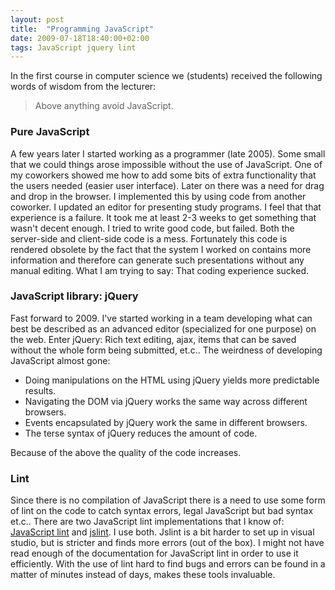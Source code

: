```yaml
---
layout: post
title:  "Programming JavaScript"
date: 2009-07-18T18:40:00+02:00
tags: JavaScript jquery lint
---
```


In the first course in computer science we (students) received the following words of wisdom from the lecturer:
> Above anything avoid JavaScript.

### Pure JavaScript

A few years later I started working as a programmer (late 2005). Some small that we could things arose impossible without the use of JavaScript. One of my coworkers showed me how to add some bits of extra functionality that the users needed (easier user interface). Later on there was a need for drag and drop in the browser. I implemented this by using code from another coworker. I updated an editor for presenting study programs. I feel that that experience is a failure. It took me at least 2-3 weeks to get something that wasn't decent enough. I tried to write good code, but failed. Both the server-side and client-side code is a mess. Fortunately this code is rendered obsolete by the fact that the system I worked on contains more information and therefore can generate such presentations without any manual  editing. What I am trying to say: That coding experience sucked.

### JavaScript library: jQuery

Fast forward to 2009. I've started working in a team developing what can best be described as an advanced editor (specialized for one purpose) on the web. Enter jQuery: Rich text editing, ajax, items that can be saved without the whole form being submitted, et.c.. The weirdness of developing JavaScript almost gone:

- Doing manipulations on the HTML using jQuery yields more predictable results.
- Navigating the DOM via jQuery works the same way across different browsers.
- Events encapsulated by jQuery work the same in different browsers.
- The terse syntax of jQuery reduces the amount of code.

Because of the above the quality of the code increases.

### Lint

Since there is no compilation of JavaScript there is a need to use some form of lint on the code to catch syntax errors, legal JavaScript but bad syntax et.c.. There are two JavaScript lint implementations that I know of: [JavaScript lint](http://javascriptlint.com/) and [jslint](http://www.jslint.com/). I use both. Jslint is a bit harder to set up in visual studio, but is stricter and finds more errors (out of the box). I might not have read enough of the documentation for JavaScript lint in order to use it efficiently. With the use of lint hard to find bugs and errors can be found in a matter of minutes instead of days, makes these tools invaluable.
